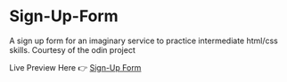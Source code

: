 # Sign-Up-Form
A sign up form for an imaginary service to practice intermediate html/css skills. Courtesy of the odin project

Live Preview Here :point_right: [Sign-Up Form](https://aukeller.github.io/Sign-Up-Form/)
